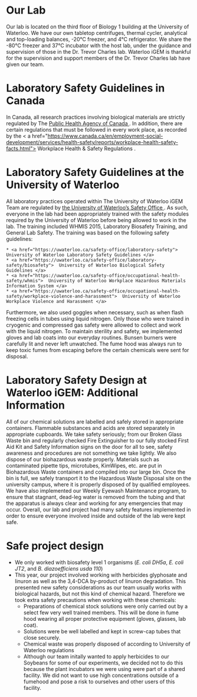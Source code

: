 # Our Lab
Our lab is located on the third floor of Biology 1 building at the University of Waterloo. We have our own tabletop centrifuges, thermal cycler, analytical and top-loading balances, -20°C freezer, and 4°C refrigerator. We share the -80°C freezer and 37°C incubator with the host lab, under the guidance and supervision of those in the Dr. Trevor Charles lab. Waterloo iGEM is thankful for the supervision and support members of the Dr. Trevor Charles lab have given our team.

# Laboratory Safety Guidelines in Canada
In Canada, all research practices involving biological materials are strictly regulated by The <a href="https://www.canada.ca/en/public-health.html"> Public Health Agency of Canada </a>. In addition, there are certain regulations that must be followed in every work place, as recorded by the < a href="https://www.canada.ca/en/employment-social-development/services/health-safety/reports/workplace-health-safety-facts.html"> Workplace Health & Safety Regulations </a>.

# Laboratory Safety Guidelines at the University of Waterloo
All laboratory practices operated within The University of Waterloo iGEM Team are regulated by <a href="https://uwaterloo.ca/safety-office/"> the University of Waterloo’s Safety Office </a>. As such, everyone in the lab had been appropriately trained with the safety modules required by the University of Waterloo before being allowed to work in the lab. The training included WHMIS 2015, Laboratory Biosafety Training, and General Lab Safety. The training was based on the following safety guidelines:

    * <a href="https://uwaterloo.ca/safety-office/laboratory-safety"> University of Waterloo Laboratory Safety Guidelines </a>
    * <a href="https://uwaterloo.ca/safety-office/laboratory-safety/biosafety">  University of Waterloo Biological Safety Guidelines </a>
    * <a href="https://uwaterloo.ca/safety-office/occupational-health-safety/whmis">  University of Waterloo Workplace Hazardous Materials Information System </a>
    * <a href="https://uwaterloo.ca/safety-office/occupational-health-safety/workplace-violence-and-harassment">  University of Waterloo Workplace Violence and Harassment </a>

Furthermore, we also used goggles when necessary, such as when flash freezing cells in tubes using liquid nitrogen. Only those who were trained in cryogenic and compressed gas safety were allowed to collect and work with the liquid nitrogen.
To maintain sterility and safety, we implemented gloves and lab coats into our everyday routines. Bunsen burners were carefully lit and never left unwatched. The fume hood was always run to keep toxic fumes from escaping before the certain chemicals were sent for disposal. 

# Laboratory Safety Design at Waterloo iGEM: Additional Information
All of our chemical solutions are labelled and safely stored in appropriate containers. Flammable substances and acids are stored separately in appropriate cupboards. 
We take safety seriously; from our Broken Glass Waste bin and regularly checked Fire Extinguisher to our fully stocked First Aid Kit and Safety Information signs on the door for all to see, safety awareness and procedures are not something we take lightly. 
We also dispose of our biohazardous waste properly. Materials such as contaminated pipette tips, microtubes, KimWipes, etc. are put in Biohazardous Waste containers and compiled into our large bin. Once the bin is full, we safely transport it to the Hazardous Waste Disposal site on the university campus, where it is properly disposed of by qualified employees. 
We have also implemented our Weekly Eyewash Maintenance program, to ensure that stagnant, dead-leg water is removed from the tubing and that the apparatus is always clear and working for any emergencies that may occur. 
Overall, our lab and project had many safety features implemented in order to ensure everyone involved inside and outside of the lab were kept safe. 

# Safe project design
* We only worked with biosafety level 1 organisms (*E. coli DH5a*, *E. coli JT2*, and *B. diazoefficiens usda 110*)
* This year, our project involved working with herbicides glyphosate and linuron as well as the 3,4-DCA by-product of linuron degradation. This presented new safety considerations as our team usually works with biological hazards, but not this kind of chemical hazard. Therefore we took extra safety precautions when working with these chemicals:
     * Preparations of chemical stock solutions were only carried out by a select few very well trained members. This will be done in fume hood wearing all proper protective equipment (gloves, glasses, lab coat). 
     * Solutions were be well labelled and kept in screw-cap tubes that close securely.  
     * Chemical waste was properly disposed of according to University of Waterloo regulations
     * Although our team initally wanted to apply herbicides to our Soybeans for some of our experiments, we decided not to do this because the plant incubators we were using were part of a shared facility. We did not want to use high concentrations outside of a fumehood and pose a risk to ourselves and other users of this facility.  
